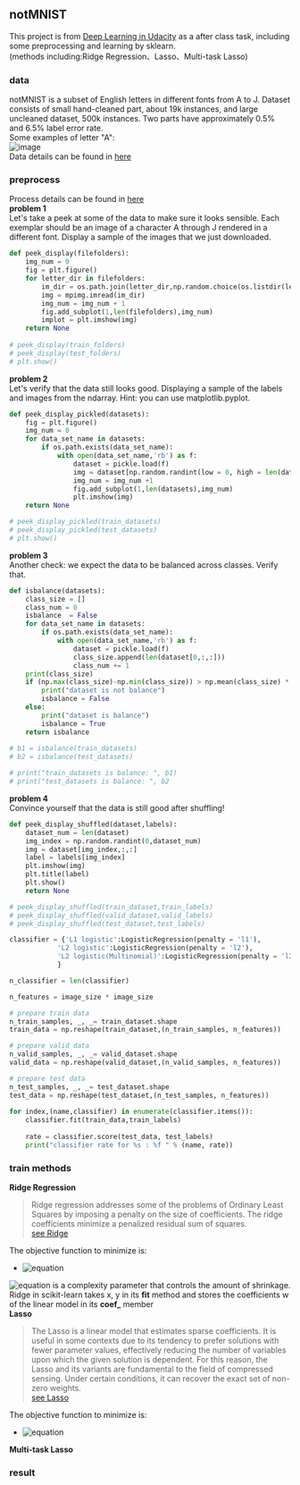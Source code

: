 ## notMNIST
This project is from [Deep Learning in Udacity](https://cn.udacity.com/course/deep-learning--ud730) as a after class task,  including some preprocessing and learning by sklearn.  
(methods including:Ridge Regression、Lasso、Multi-task Lasso)  
### data
notMNIST is a subset of English letters in different fonts from A to J. Dataset consists of small hand-cleaned part, about 19k instances, and large uncleaned dataset, 500k instances. Two parts have approximately 0.5% and 6.5% label error rate.  
Some examples of letter "A":  
![image](http://yaroslavvb.com/upload/notMNIST/nmn.png)  
Data details can be found in [here](http://yaroslavvb.blogspot.hk/2011/09/notmnist-dataset.html)
### preprocess
Process details can be found in [here](https://github.com/tensorflow/tensorflow/blob/master/tensorflow/examples/udacity/1_notmnist.ipynb)  
**problem 1**  
Let's take a peek at some of the data to make sure it looks sensible. Each exemplar should be an image of a character A through J rendered in a different font. Display a sample of the images that we just downloaded.  
```python
def peek_display(filefolders):
    img_num = 0
    fig = plt.figure()
    for letter_dir in filefolders:
        im_dir = os.path.join(letter_dir,np.random.choice(os.listdir(letter_dir)))
        img = mpimg.imread(im_dir)
        img_num = img_num + 1
        fig.add_subplot(1,len(filefolders),img_num)
        implot = plt.imshow(img)
    return None
    
# peek_display(train_folders)
# peek_display(test_folders)
# plt.show()
```    
**problem 2**   
Let's verify that the data still looks good. Displaying a sample of the labels and images from the ndarray. Hint: you can use matplotlib.pyplot.   
```python  
def peek_display_pickled(datasets):
    fig = plt.figure()
    img_num = 0
    for data_set_name in datasets:
        if os.path.exists(data_set_name):
            with open(data_set_name,'rb') as f:
                dataset = pickle.load(f)
                img = dataset[np.random.randint(low = 0, high = len(dataset)),:,:]
                img_num = img_num +1
                fig.add_subplot(1,len(datasets),img_num)
                plt.imshow(img)
    return None

# peek_display_pickled(train_datasets)
# peek_display_pickled(test_datasets)
# plt.show()     
```   
**problem 3**     
Another check: we expect the data to be balanced across classes. Verify that.  
```  python
def isbalance(datasets):
    class_size = []
    class_num = 0
    isbalance  = False
    for data_set_name in datasets:
        if os.path.exists(data_set_name):
            with open(data_set_name,'rb') as f:
                dataset = pickle.load(f)
                class_size.append(len(dataset[0,:,:]))
                class_num += 1
    print(class_size)
    if (np.max(class_size)-np.min(class_size)) > np.mean(class_size) * 0.1 : 
        print("dataset is not balance")
        isbalance = False
    else:
        print("dataset is balance")
        isbalance = True
    return isbalance
    
# b1 = isbalance(train_datasets)
# b2 = isbalance(test_datasets)

# print("train_datasets is balance: ", b1)
# print("test_datasets is balance: ", b2
```   
**problem 4**   
Convince yourself that the data is still good after shuffling!   
```  python
def peek_display_shuffled(dataset,labels):
    dataset_num = len(dataset)
    img_index = np.random.randint(0,dataset_num)
    img = dataset[img_index,:,:]
    label = labels[img_index]
    plt.imshow(img)
    plt.title(label)
    plt.show()
    return None

# peek_display_shuffled(train_dataset,train_labels)
# peek_display_shuffled(valid_dataset,valid_labels)
# peek_display_shuffled(test_dataset,test_labels)
```  
``` python
classifier = {'L1 logistic':LogisticRegression(penalty = 'l1'),
            'L2 logistic':LogisticRegression(penalty = 'l2'),
            'L2 logistic(Multinomial)':LogisticRegression(penalty = 'l2',solver='lbfgs',multi_class='multinomial'),
            }

n_classifier = len(classifier)

n_features = image_size * image_size

# prepare train data
n_train_samples, _, _= train_dataset.shape
train_data = np.reshape(train_dataset,(n_train_samples, n_features))

# prepare valid data
n_valid_samples, _, _= valid_dataset.shape
valid_data = np.reshape(valid_dataset,(n_valid_samples, n_features))

# prepare test data
n_test_samples, _, _= test_dataset.shape
test_data = np.reshape(test_dataset,(n_test_samples, n_features))
            
for index,(name,classifier) in enumerate(classifier.items()):
    classifier.fit(train_data,train_labels)
            
    rate = classifier.score(test_data, test_labels)
    print("classifier rate for %s : %f " % (name, rate))
```  
### train methods
**Ridge Regression**  
>Ridge regression addresses some of the problems of Ordinary Least Squares by imposing a penalty on the size of coefficients. The ridge coefficients minimize a penalized residual sum of squares.  
[see Ridge](https://en.wikipedia.org/wiki/Ridge)  

The objective function to minimize is:

* ![equation](http://latex.codecogs.com/gif.latex?\min&space;_\omega&space;\left&space;\|&space;X\omega&space;-&space;y&space;\right&space;\|{_{2}}^{2}&space;&plus;&space;\left&space;\|&space;\alpha&space;\right&space;\|{_{2}}^{2})  

![equation](http://latex.codecogs.com/gif.latex?\alpha&space;>&space;0)  is a complexity parameter that controls the amount of shrinkage. Ridge in scikit-learn takes x, y in its **fit** method and stores the coefficients w of the linear model in its **coef_** member  
**Lasso**    
>The Lasso is a linear model that estimates sparse coefficients. It is useful in some contexts due to its tendency to prefer solutions with fewer parameter values, effectively reducing the number of variables upon which the given solution is dependent. For this reason, the Lasso and its variants are fundamental to the field of compressed sensing. Under certain conditions, it can recover the exact set of non-zero weights.  
[see Lasso](https://en.wikipedia.org/wiki/Lasso_(statistics))  

The objective function to minimize is:

* ![equation](http://latex.codecogs.com/gif.latex?\min&space;_\omega&space;\frac{1}{2n_{samples}}\left&space;\|&space;X\omega-y&space;\right&space;\|{_{2}}^{2}&plus;\alpha\left&space;\|&space;\omega&space;\right&space;\|_{1})

**Multi-task Lasso**  
### result
